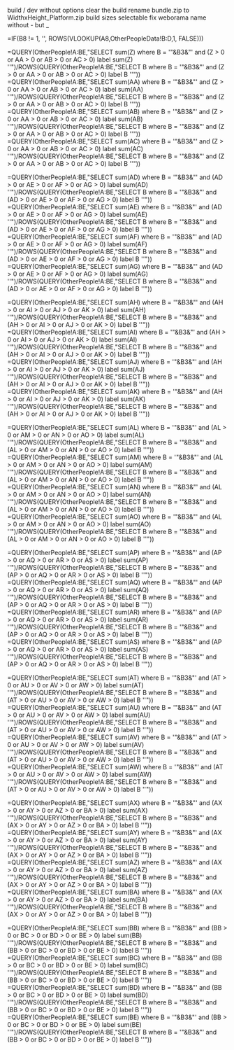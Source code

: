 build / dev without options
clear the build
rename bundle.zip to WidthxHeight_Platform.zip
build sizes selectable
fix weborama name without - but _


=IF(B8 != 1, '', ROWS(VLOOKUP(A8,OtherPeopleData!B:D,1, FALSE)))

=QUERY(OtherPeople!A:BE,"SELECT sum(Z) where B = '"&B3&"' and (Z > 0 or AA > 0 or AB > 0 or AC > 0) label sum(Z) ''")/ROWS(QUERY(OtherPeople!A:BE,"SELECT B where B = '"&B3&"' and (Z > 0 or AA > 0 or AB > 0 or AC > 0) label B ''"))
=QUERY(OtherPeople!A:BE,"SELECT sum(AA) where B = '"&B3&"' and (Z > 0 or AA > 0 or AB > 0 or AC > 0) label sum(AA) ''")/ROWS(QUERY(OtherPeople!A:BE,"SELECT B where B = '"&B3&"' and (Z > 0 or AA > 0 or AB > 0 or AC > 0) label B ''"))
=QUERY(OtherPeople!A:BE,"SELECT sum(AB) where B = '"&B3&"' and (Z > 0 or AA > 0 or AB > 0 or AC > 0) label sum(AB) ''")/ROWS(QUERY(OtherPeople!A:BE,"SELECT B where B = '"&B3&"' and (Z > 0 or AA > 0 or AB > 0 or AC > 0) label B ''"))
=QUERY(OtherPeople!A:BE,"SELECT sum(AC) where B = '"&B3&"' and (Z > 0 or AA > 0 or AB > 0 or AC > 0) label sum(AC) ''")/ROWS(QUERY(OtherPeople!A:BE,"SELECT B where B = '"&B3&"' and (Z > 0 or AA > 0 or AB > 0 or AC > 0) label B ''"))

=QUERY(OtherPeople!A:BE,"SELECT sum(AD) where B = '"&B3&"' and (AD > 0 or AE > 0 or AF > 0 or AG > 0) label sum(AD) ''")/ROWS(QUERY(OtherPeople!A:BE,"SELECT B where B = '"&B3&"' and (AD > 0 or AE > 0 or AF > 0 or AG > 0) label B ''"))
=QUERY(OtherPeople!A:BE,"SELECT sum(AE) where B = '"&B3&"' and (AD > 0 or AE > 0 or AF > 0 or AG > 0) label sum(AE) ''")/ROWS(QUERY(OtherPeople!A:BE,"SELECT B where B = '"&B3&"' and (AD > 0 or AE > 0 or AF > 0 or AG > 0) label B ''"))
=QUERY(OtherPeople!A:BE,"SELECT sum(AF) where B = '"&B3&"' and (AD > 0 or AE > 0 or AF > 0 or AG > 0) label sum(AF) ''")/ROWS(QUERY(OtherPeople!A:BE,"SELECT B where B = '"&B3&"' and (AD > 0 or AE > 0 or AF > 0 or AG > 0) label B ''"))
=QUERY(OtherPeople!A:BE,"SELECT sum(AG) where B = '"&B3&"' and (AD > 0 or AE > 0 or AF > 0 or AG > 0) label sum(AG) ''")/ROWS(QUERY(OtherPeople!A:BE,"SELECT B where B = '"&B3&"' and (AD > 0 or AE > 0 or AF > 0 or AG > 0) label B ''"))

=QUERY(OtherPeople!A:BE,"SELECT sum(AH) where B = '"&B3&"' and (AH > 0 or AI > 0 or AJ > 0 or AK > 0) label sum(AH) ''")/ROWS(QUERY(OtherPeople!A:BE,"SELECT B where B = '"&B3&"' and (AH > 0 or AI > 0 or AJ > 0 or AK > 0) label B ''"))
=QUERY(OtherPeople!A:BE,"SELECT sum(AI) where B = '"&B3&"' and (AH > 0 or AI > 0 or AJ > 0 or AK > 0) label sum(AI) ''")/ROWS(QUERY(OtherPeople!A:BE,"SELECT B where B = '"&B3&"' and (AH > 0 or AI > 0 or AJ > 0 or AK > 0) label B ''"))
=QUERY(OtherPeople!A:BE,"SELECT sum(AJ) where B = '"&B3&"' and (AH > 0 or AI > 0 or AJ > 0 or AK > 0) label sum(AJ) ''")/ROWS(QUERY(OtherPeople!A:BE,"SELECT B where B = '"&B3&"' and (AH > 0 or AI > 0 or AJ > 0 or AK > 0) label B ''"))
=QUERY(OtherPeople!A:BE,"SELECT sum(AK) where B = '"&B3&"' and (AH > 0 or AI > 0 or AJ > 0 or AK > 0) label sum(AK) ''")/ROWS(QUERY(OtherPeople!A:BE,"SELECT B where B = '"&B3&"' and (AH > 0 or AI > 0 or AJ > 0 or AK > 0) label B ''"))

=QUERY(OtherPeople!A:BE,"SELECT sum(AL) where B = '"&B3&"' and (AL > 0 or AM > 0 or AN > 0 or AO > 0) label sum(AL) ''")/ROWS(QUERY(OtherPeople!A:BE,"SELECT B where B = '"&B3&"' and (AL > 0 or AM > 0 or AN > 0 or AO > 0) label B ''"))
=QUERY(OtherPeople!A:BE,"SELECT sum(AM) where B = '"&B3&"' and (AL > 0 or AM > 0 or AN > 0 or AO > 0) label sum(AM) ''")/ROWS(QUERY(OtherPeople!A:BE,"SELECT B where B = '"&B3&"' and (AL > 0 or AM > 0 or AN > 0 or AO > 0) label B ''"))
=QUERY(OtherPeople!A:BE,"SELECT sum(AN) where B = '"&B3&"' and (AL > 0 or AM > 0 or AN > 0 or AO > 0) label sum(AN) ''")/ROWS(QUERY(OtherPeople!A:BE,"SELECT B where B = '"&B3&"' and (AL > 0 or AM > 0 or AN > 0 or AO > 0) label B ''"))
=QUERY(OtherPeople!A:BE,"SELECT sum(AO) where B = '"&B3&"' and (AL > 0 or AM > 0 or AN > 0 or AO > 0) label sum(AO) ''")/ROWS(QUERY(OtherPeople!A:BE,"SELECT B where B = '"&B3&"' and (AL > 0 or AM > 0 or AN > 0 or AO > 0) label B ''"))

=QUERY(OtherPeople!A:BE,"SELECT sum(AP) where B = '"&B3&"' and (AP > 0 or AQ > 0 or AR > 0 or AS > 0) label sum(AP) ''")/ROWS(QUERY(OtherPeople!A:BE,"SELECT B where B = '"&B3&"' and (AP > 0 or AQ > 0 or AR > 0 or AS > 0) label B ''"))
=QUERY(OtherPeople!A:BE,"SELECT sum(AQ) where B = '"&B3&"' and (AP > 0 or AQ > 0 or AR > 0 or AS > 0) label sum(AQ) ''")/ROWS(QUERY(OtherPeople!A:BE,"SELECT B where B = '"&B3&"' and (AP > 0 or AQ > 0 or AR > 0 or AS > 0) label B ''"))
=QUERY(OtherPeople!A:BE,"SELECT sum(AR) where B = '"&B3&"' and (AP > 0 or AQ > 0 or AR > 0 or AS > 0) label sum(AR) ''")/ROWS(QUERY(OtherPeople!A:BE,"SELECT B where B = '"&B3&"' and (AP > 0 or AQ > 0 or AR > 0 or AS > 0) label B ''"))
=QUERY(OtherPeople!A:BE,"SELECT sum(AS) where B = '"&B3&"' and (AP > 0 or AQ > 0 or AR > 0 or AS > 0) label sum(AS) ''")/ROWS(QUERY(OtherPeople!A:BE,"SELECT B where B = '"&B3&"' and (AP > 0 or AQ > 0 or AR > 0 or AS > 0) label B ''"))

=QUERY(OtherPeople!A:BE,"SELECT sum(AT) where B = '"&B3&"' and (AT > 0 or AU > 0 or AV > 0 or AW > 0) label sum(AT) ''")/ROWS(QUERY(OtherPeople!A:BE,"SELECT B where B = '"&B3&"' and (AT > 0 or AU > 0 or AV > 0 or AW > 0) label B ''"))
=QUERY(OtherPeople!A:BE,"SELECT sum(AU) where B = '"&B3&"' and (AT > 0 or AU > 0 or AV > 0 or AW > 0) label sum(AU) ''")/ROWS(QUERY(OtherPeople!A:BE,"SELECT B where B = '"&B3&"' and (AT > 0 or AU > 0 or AV > 0 or AW > 0) label B ''"))
=QUERY(OtherPeople!A:BE,"SELECT sum(AV) where B = '"&B3&"' and (AT > 0 or AU > 0 or AV > 0 or AW > 0) label sum(AV) ''")/ROWS(QUERY(OtherPeople!A:BE,"SELECT B where B = '"&B3&"' and (AT > 0 or AU > 0 or AV > 0 or AW > 0) label B ''"))
=QUERY(OtherPeople!A:BE,"SELECT sum(AW) where B = '"&B3&"' and (AT > 0 or AU > 0 or AV > 0 or AW > 0) label sum(AW) ''")/ROWS(QUERY(OtherPeople!A:BE,"SELECT B where B = '"&B3&"' and (AT > 0 or AU > 0 or AV > 0 or AW > 0) label B ''"))

=QUERY(OtherPeople!A:BE,"SELECT sum(AX) where B = '"&B3&"' and (AX > 0 or AY > 0 or AZ > 0 or BA > 0) label sum(AX) ''")/ROWS(QUERY(OtherPeople!A:BE,"SELECT B where B = '"&B3&"' and (AX > 0 or AY > 0 or AZ > 0 or BA > 0) label B ''"))
=QUERY(OtherPeople!A:BE,"SELECT sum(AY) where B = '"&B3&"' and (AX > 0 or AY > 0 or AZ > 0 or BA > 0) label sum(AY) ''")/ROWS(QUERY(OtherPeople!A:BE,"SELECT B where B = '"&B3&"' and (AX > 0 or AY > 0 or AZ > 0 or BA > 0) label B ''"))
=QUERY(OtherPeople!A:BE,"SELECT sum(AZ) where B = '"&B3&"' and (AX > 0 or AY > 0 or AZ > 0 or BA > 0) label sum(AZ) ''")/ROWS(QUERY(OtherPeople!A:BE,"SELECT B where B = '"&B3&"' and (AX > 0 or AY > 0 or AZ > 0 or BA > 0) label B ''"))
=QUERY(OtherPeople!A:BE,"SELECT sum(BA) where B = '"&B3&"' and (AX > 0 or AY > 0 or AZ > 0 or BA > 0) label sum(BA) ''")/ROWS(QUERY(OtherPeople!A:BE,"SELECT B where B = '"&B3&"' and (AX > 0 or AY > 0 or AZ > 0 or BA > 0) label B ''"))

=QUERY(OtherPeople!A:BE,"SELECT sum(BB) where B = '"&B3&"' and (BB > 0 or BC > 0 or BD > 0 or BE > 0) label sum(BB) ''")/ROWS(QUERY(OtherPeople!A:BE,"SELECT B where B = '"&B3&"' and (BB > 0 or BC > 0 or BD > 0 or BE > 0) label B ''"))
=QUERY(OtherPeople!A:BE,"SELECT sum(BC) where B = '"&B3&"' and (BB > 0 or BC > 0 or BD > 0 or BE > 0) label sum(BC) ''")/ROWS(QUERY(OtherPeople!A:BE,"SELECT B where B = '"&B3&"' and (BB > 0 or BC > 0 or BD > 0 or BE > 0) label B ''"))
=QUERY(OtherPeople!A:BE,"SELECT sum(BD) where B = '"&B3&"' and (BB > 0 or BC > 0 or BD > 0 or BE > 0) label sum(BD) ''")/ROWS(QUERY(OtherPeople!A:BE,"SELECT B where B = '"&B3&"' and (BB > 0 or BC > 0 or BD > 0 or BE > 0) label B ''"))
=QUERY(OtherPeople!A:BE,"SELECT sum(BE) where B = '"&B3&"' and (BB > 0 or BC > 0 or BD > 0 or BE > 0) label sum(BE) ''")/ROWS(QUERY(OtherPeople!A:BE,"SELECT B where B = '"&B3&"' and (BB > 0 or BC > 0 or BD > 0 or BE > 0) label B ''"))
